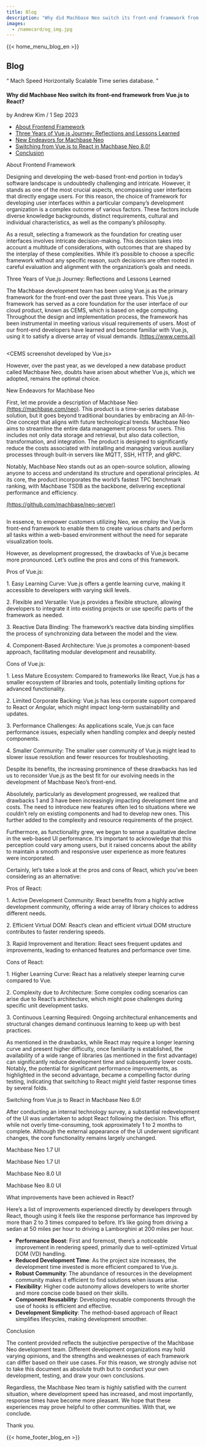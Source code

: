 ```yaml
---
title: Blog
description: "Why did Machbase Neo switch its front-end framework from Vue.js to React?"
images:
  - /namecard/og_img.jpg
---
```


<head>
  <meta charset="UTF-8" />
  <meta name="viewport" content="width=device-width, initial-scale=1.0" />
  <link rel="stylesheet" type="text/css" href="../../css/common.css" />
  <link rel="stylesheet" type="text/css" href="../../css/style.css" />
</head>
{{< home_menu_blog_en >}}
<section class="pricing_section0 section0">
  <div>
    <h2 class="sub_page_title">Blog</h2>
    <p class="sub_page_titletext">
      “ Mach Speed Horizontally Scalable Time series database. ”
    </p>
  </div>
</section>
<section>
  <div class="tech-inner">
    <h4 class="blog-title">
      Why did Machbase Neo switch its front-end framework from Vue.js to React?
    </h4>
    <div class="blog-date">
      <div>
        <span>by Andrew Kim / 1 Sep 2023</span>
      </div>
    </div>
    <ul class="tech-list-ul">
      <a href="#anchor1">
        <li class="tech-list-li" id="tech-list-li">
          About Frontend Framework
        </li></a
      >
      <a href="#anchor2">
        <li class="tech-list-li" id="tech-list-li">
          Three Years of Vue.js Journey: Reflections and Lessons Learned
        </li>
      </a>
      <a href="#anchor3">
        <li class="tech-list-li" id="tech-list-li">
          New Endeavors for Machbase Neo
        </li>
      </a>
      <a href="#anchor4">
        <li class="tech-list-li" id="tech-list-li">
          Switching from Vue.js to React in Machbase Neo 8.0!
        </li>
      </a>
      <a href="#anchor5">
        <li class="tech-list-li" id="tech-list-li">Conclusion</li>
      </a>
    </ul>
    <div class="tech-contents">
      <div>
        <div class="tech-title" id="anchor1">About Frontend Framework</div>
        <p class="tech-contents-text">
          Designing and developing the web-based front-end portion in today’s
          software landscape is undoubtedly challenging and intricate. However,
          it stands as one of the most crucial aspects, encompassing user
          interfaces that directly engage users. For this reason, the choice of
          framework for developing user interfaces within a particular company’s
          development organization is a complex outcome of various factors.
          These factors include diverse knowledge backgrounds, distinct
          requirements, cultural and individual characteristics, as well as the
          company’s philosophy.
        </p>
        <p class="tech-contents-text">
          As a result, selecting a framework as the foundation for creating user
          interfaces involves intricate decision-making. This decision takes
          into account a multitude of considerations, with outcomes that are
          shaped by the interplay of these complexities. While it’s possible to
          choose a specific framework without any specific reason, such
          decisions are often rooted in careful evaluation and alignment with
          the organization’s goals and needs.
        </p>
        <div class="tech-title" id="anchor2">
          Three Years of Vue.js Journey: Reflections and Lessons Learned
        </div>
        <p class="tech-contents-text">
          The Machbase development team has been using Vue.js as the primary
          framework for the front-end over the past three years. This Vue.js
          framework has served as a core foundation for the user interface of
          our cloud product, known as CEMS, which is based on edge computing.
          Throughout the design and implementation process, the framework has
          been instrumental in meeting various visual requirements of users.
          Most of our front-end developers have learned and become familiar with
          Vue.js, using it to satisfy a diverse array of visual demands.
          <a class="tech-contents-link" href="https://www.cems.ai"
            >(https://www.cems.ai)</a
          >
        </p>
        <div class="tech-img-wrap">
          <img class="tech-img" src="../../img/neo-first-01.png" alt="" />
        </div>
        <p class="tech-contents-link-text">
          &lt;CEMS screenshot developed by Vue.js&gt;
        </p>
        <p class="tech-contents-text">
          However, over the past year, as we developed a new database product
          called Machbase Neo, doubts have arisen about whether Vue.js, which we
          adopted, remains the optimal choice.
        </p>
        <div class="tech-title" id="anchor3">
          New Endeavors for Machbase Neo
        </div>
        <p class="tech-contents-text">
          First, let me provide a description of Machbase Neo
          <a class="tech-contents-link" href="https://machbase.com/neo"
            >(https://machbase.com/neo)</a
          >. This product is a time-series database solution, but it goes beyond
          traditional boundaries by embracing an All-In-One concept that aligns
          with future technological trends. Machbase Neo aims to streamline the
          entire data management process for users. This includes not only data
          storage and retrieval, but also data collection, transformation, and
          integration. The product is designed to significantly reduce the costs
          associated with installing and managing various auxiliary processes
          through built-in servers like MQTT, SSH, HTTP, and gRPC.
        </p>
        <p class="tech-contents-text">
          Notably, Machbase Neo stands out as an open-source solution, allowing
          anyone to access and understand its structure and operational
          principles. At its core, the product incorporates the world’s fastest
          TPC benchmark ranking, with Machbase TSDB as the backbone, delivering
          exceptional performance and efficiency.
        </p>
        <p class="tech-contents-text">
          <a
            class="tech-contents-link"
            href="https://github.com/machbase/neo-server"
            >(https://github.com/machbase/neo-server)</a
          >
        </p>
        <div class="tech-img-wrap">
          <img
            class="tech-img tech-margin-bottom"
            src="../../img/neo-first-02.png"
            alt=""
          />
        </div>
        <p class="tech-contents-text">
          In essence, to empower customers utilizing Neo, we employ the Vue.js
          front-end framework to enable them to create various charts and
          perform all tasks within a web-based environment without the need for
          separate visualization tools.
        </p>
        <p class="tech-contents-text">
          However, as development progressed, the drawbacks of Vue.js became
          more pronounced. Let’s outline the pros and cons of this framework.
        </p>
        <div class="tech-contents-title">Pros of Vue.js:</div>
        <p class="tech-contents-text">
          1. Easy Learning Curve: Vue.js offers a gentle learning curve, making
          it accessible to developers with varying skill levels.
        </p>
        <p class="tech-contents-text">
          2. Flexible and Versatile: Vue.js provides a flexible structure,
          allowing developers to integrate it into existing projects or use
          specific parts of the framework as needed.
        </p>
        <p class="tech-contents-text">
          3. Reactive Data Binding: The framework’s reactive data binding
          simplifies the process of synchronizing data between the model and the
          view.
        </p>
        <p class="tech-contents-text">
          4. Component-Based Architecture: Vue.js promotes a component-based
          approach, facilitating modular development and reusability.
        </p>
        <div class="tech-contents-title">Cons of Vue.js:</div>
        <p class="tech-contents-text">
          1. Less Mature Ecosystem: Compared to frameworks like React, Vue.js
          has a smaller ecosystem of libraries and tools, potentially limiting
          options for advanced functionality.
        </p>
        <p class="tech-contents-text">
          2. Limited Corporate Backing: Vue.js has less corporate support
          compared to React or Angular, which might impact long-term
          sustainability and updates.
        </p>
        <p class="tech-contents-text">
          3. Performance Challenges: As applications scale, Vue.js can face
          performance issues, especially when handling complex and deeply nested
          components.
        </p>
        <p class="tech-contents-text">
          4. Smaller Community: The smaller user community of Vue.js might lead
          to slower issue resolution and fewer resources for troubleshooting.
        </p>
        <p class="tech-contents-text">
          Despite its benefits, the increasing prominence of these drawbacks has
          led us to reconsider Vue.js as the best fit for our evolving needs in
          the development of Machbase Neo’s front-end.
        </p>
        <p class="tech-contents-text">
          Absolutely, particularly as development progressed, we realized that
          drawbacks 1 and 3 have been increasingly impacting development time
          and costs. The need to introduce new features often led to situations
          where we couldn’t rely on existing components and had to develop new
          ones. This further added to the complexity and resource requirements
          of the project.
        </p>
        <p class="tech-contents-text">
          Furthermore, as functionality grew, we began to sense a qualitative
          decline in the web-based UI performance. It’s important to acknowledge
          that this perception could vary among users, but it raised concerns
          about the ability to maintain a smooth and responsive user experience
          as more features were incorporated.
        </p>
        <p class="tech-contents-text">
          Certainly, let’s take a look at the pros and cons of React, which
          you’ve been considering as an alternative:
        </p>
        <div class="tech-contents-title">Pros of React:</div>
        <p class="tech-contents-text">
          1. Active Development Community: React benefits from a highly active
          development community, offering a wide array of library choices to
          address different needs.
        </p>
        <p class="tech-contents-text">
          2. Efficient Virtual DOM: React’s clean and efficient virtual DOM
          structure contributes to faster rendering speeds.
        </p>
        <p class="tech-contents-text">
          3. Rapid Improvement and Iteration: React sees frequent updates and
          improvements, leading to enhanced features and performance over time.
        </p>
        <div class="tech-contents-title">Cons of React:</div>
        <p class="tech-contents-text">
          1. Higher Learning Curve: React has a relatively steeper learning
          curve compared to Vue.
        </p>
        <p class="tech-contents-text">
          2. Complexity due to Architecture: Some complex coding scenarios can
          arise due to React’s architecture, which might pose challenges during
          specific unit development tasks.
        </p>
        <p class="tech-contents-text">
          3. Continuous Learning Required: Ongoing architectural enhancements
          and structural changes demand continuous learning to keep up with best
          practices.
        </p>
        <p class="tech-contents-text">
          As mentioned in the drawbacks, while React may require a longer
          learning curve and present higher difficulty, once familiarity is
          established, the availability of a wide range of libraries (as
          mentioned in the first advantage) can significantly reduce development
          time and subsequently lower costs. Notably, the potential for
          significant performance improvements, as highlighted in the second
          advantage, became a compelling factor during testing, indicating that
          switching to React might yield faster response times by several folds.
        </p>
        <div class="tech-title" id="anchor4">
          Switching from Vue.js to React in Machbase Neo 8.0!
        </div>
        <p class="tech-contents-text">
          After conducting an internal technology survey, a substantial
          redevelopment of the UI was undertaken to adopt React following the
          decision. This effort, while not overly time-consuming, took
          approximately 1 to 2 months to complete. Although the external
          appearance of the UI underwent significant changes, the core
          functionality remains largely unchanged.
        </p>
        <div class="tech-contents-title">Machbase Neo 1.7 UI</div>
        <div class="tech-img-wrap">
          <img class="tech-img" src="../../img/neo-first-03.png" alt="" />
        </div>
        <p class="tech-contents-link-text">Machbase Neo 1.7 UI</p>
        <div class="tech-contents-title">Machbase Neo 8.0 UI</div>
        <div class="tech-img-wrap">
          <img class="tech-img" src="../../img/neo-first-04.png" alt="" />
        </div>
        <p class="tech-contents-link-text">Machbase Neo 8.0 UI</p>
        <div class="tech-contents-title">
          What improvements have been achieved in React?
        </div>
        <p class="tech-contents-text">
          Here’s a list of improvements experienced directly by developers
          through React, though using it feels like the response performance has
          improved by more than 2 to 3 times compared to before. It’s like going
          from driving a sedan at 50 miles per hour to driving a Lamborghini at
          200 miles per hour.
        </p>
        <ul class="tech-ul">
          <li>
            <b>Performance Boost</b>: First and foremost, there’s a noticeable
            improvement in rendering speed, primarily due to well-optimized
            Virtual DOM (VD) handling.
          </li>
          <li>
            <b>Reduced Development Time</b>: As the project size increases, the
            development time invested is more efficient compared to Vue.js.
          </li>
          <li>
            <b>Robust Community</b>: The abundance of resources in the
            development community makes it efficient to find solutions when
            issues arise.
          </li>
          <li>
            <b>Flexibility</b>: Higher code autonomy allows developers to write
            shorter and more concise code based on their skills.
          </li>
          <li>
            <b>Component Reusability</b>: Developing reusable components through
            the use of hooks is efficient and effective.
          </li>
          <li>
            <b>Development Simplicity</b>: The method-based approach of React
            simplifies lifecycles, making development smoother.
          </li>
        </ul>
        <div class="tech-title" id="anchor5">Conclusion</div>
        <p class="tech-contents-text">
          The content provided reflects the subjective perspective of the
          Machbase Neo development team. Different development organizations may
          hold varying opinions, and the strengths and weaknesses of each
          framework can differ based on their use cases. For this reason, we
          strongly advise not to take this document as absolute truth but to
          conduct your own development, testing, and draw your own conclusions.
        </p>
        <p class="tech-contents-text">
          Regardless, the Machbase Neo team is highly satisfied with the current
          situation, where development speed has increased, and most
          importantly, response times have become more pleasant. We hope that
          these experiences may prove helpful to other communities. With that,
          we conclude.
        </p>
        <p class="tech-contents-text">Thank you.</p>
      </div>
    </div>
  </div>
</section>
{{< home_footer_blog_en >}}
